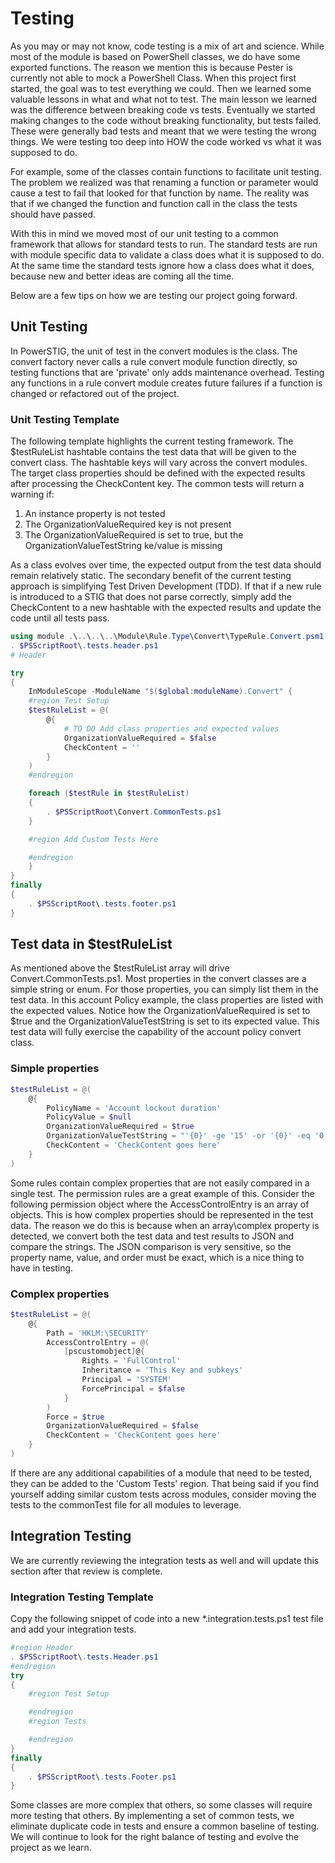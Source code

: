 # Testing

As you may or may not know, code testing is a mix of art and science.
While most of the module is based on PowerShell classes, we do have some exported functions.
The reason we mention this is because Pester is currently not able to mock a PowerShell Class.
When this project first started, the goal was to test everything we could.
Then we learned some valuable lessons in what and what not to test.
The main lesson we learned was the difference between breaking code vs tests.
Eventually we started making changes to the code without breaking functionality, but tests failed.
These were generally bad tests and meant that we were testing the wrong things.
We were testing too deep into HOW the code worked vs what it was supposed to do.

For example, some of the classes contain functions to facilitate unit testing.
The problem we realized was that renaming a function or parameter would cause a test to fail that looked for that function by name.
The reality was that if we changed the function and function call in the class the tests should have passed.

With this in mind we moved most of our unit testing to a common framework that allows for standard tests to run.
The standard tests are run with module specific data to validate a class does what it is supposed to do.
At the same time the standard tests ignore how a class does what it does, because new and better ideas are coming all the time.

Below are a few tips on how we are testing our project going forward.

## Unit Testing

In PowerSTIG, the unit of test in the convert modules is the class.
The convert factory never calls a rule convert module function directly, so testing functions that are 'private' only adds maintenance overhead.
Testing any functions in a rule convert module creates future failures if a function is changed or refactored out of the project.

### Unit Testing Template

The following template highlights the current testing framework.
The $testRuleList hashtable contains the test data that will be given to the convert class.
The hashtable keys will vary across the convert modules.
The target class properties should be defined with the expected results after processing the CheckContent key.
The common tests will return a warning if:

1. An instance property is not tested
1. The OrganizationValueRequired key is not present
1. The OrganizationValueRequired is set to true, but the OrganizationValueTestString ke/value is missing

As a class evolves over time, the expected output from the test data should remain relatively static. The secondary benefit of the current testing approach is simplifying Test Driven Development (TDD).
If that if a new rule is introduced to a STIG that does not parse correctly, simply add the CheckContent to a new hashtable with the expected results and update the code until all tests pass.

```PowerShell
using module .\..\..\..\Module\Rule.Type\Convert\TypeRule.Convert.psm1 # TO DO - Update the path to the module
. $PSScriptRoot\.tests.header.ps1
# Header

try
{
    InModuleScope -ModuleName "$($global:moduleName).Convert" {
    #region Test Setup
    $testRuleList = @(
        @{
            # TO DO Add class properties and expected values
            OrganizationValueRequired = $false
            CheckContent = ''
        }
    )
    #endregion

    foreach ($testRule in $testRuleList)
    {
        . $PSScriptRoot\Convert.CommonTests.ps1
    }

    #region Add Custom Tests Here

    #endregion
    }
}
finally
{
    . $PSScriptRoot\.tests.footer.ps1
}
```

## Test data in $testRuleList

As mentioned above the $testRuleList array will drive Convert.CommonTests.ps1.
Most properties in the convert classes are a simple string or enum.
For those properties, you can simply list them in the test data.
In this account Policy example, the class properties are listed with the expected values.
Notice how the OrganizationValueRequired is set to $true and the OrganizationValueTestString is set to its expected value.
This test data will fully exercise the capability of the account policy convert class.

### Simple properties

```powershell
$testRuleList = @(
    @{
        PolicyName = 'Account lockout duration'
        PolicyValue = $null
        OrganizationValueRequired = $true
        OrganizationValueTestString = "'{0}' -ge '15' -or '{0}' -eq '0'"
        CheckContent = 'CheckContent goes here'
    }
)
```

Some rules contain complex properties that are not easily compared in a single test.
The permission rules are a great example of this.
Consider the following permission object where the AccessControlEntry is an array of objects.
This is how complex properties should be represented in the test data.
The reason we do this is because when an array\complex property is detected, we convert both the test data and test results to JSON and compare the strings.
The JSON comparison is very sensitive, so the property name, value, and order must be exact, which is a nice thing to have in testing.

### Complex properties

```powershell
$testRuleList = @(
    @{
        Path = 'HKLM:\SECURITY'
        AccessControlEntry = @(
            [pscustomobject]@{
                Rights = 'FullControl'
                Inheritance = 'This Key and subkeys'
                Principal = 'SYSTEM'
                ForcePrincipal = $false
            }
        )
        Force = $true
        OrganizationValueRequired = $false
        CheckContent = 'CheckContent goes here'
    }
)
```

If there are any additional capabilities of a module that need to be tested, they can be added to the 'Custom Tests' region.
That being said if you find yourself adding similar custom tests across modules, consider moving the tests to the commonTest file for all modules to leverage.

## Integration Testing

We are currently reviewing the integration tests as well and will update this section after that review is complete.

### Integration Testing Template

Copy the following snippet of code into a new *.integration.tests.ps1 test file and add your integration tests.

```PowerShell
#region Header
. $PSScriptRoot\.tests.Header.ps1
#endregion
try
{
    #region Test Setup

    #endregion
    #region Tests

    #endregion
}
finally
{
    . $PSScriptRoot\.tests.Footer.ps1
}
```

Some classes are more complex that others, so some classes will require more testing that others.
By implementing a set of common tests, we eliminate duplicate code in tests and ensure a common baseline of testing.
We will continue to look for the right balance of testing and evolve the project as we learn.
